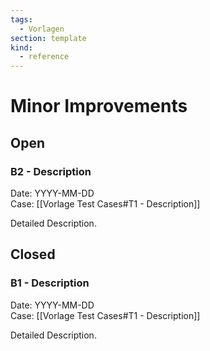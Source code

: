 ```yaml
---
tags:
  - Vorlagen
section: template
kind:
  - reference
---
```


# Minor Improvements

## Open

### B2 - Description

Date: YYYY-MM-DD\
Case: [[Vorlage Test Cases#T1 - Description]]

Detailed Description.

## Closed

### B1 - Description

Date: YYYY-MM-DD\
Case: [[Vorlage Test Cases#T1 - Description]]

Detailed Description.
